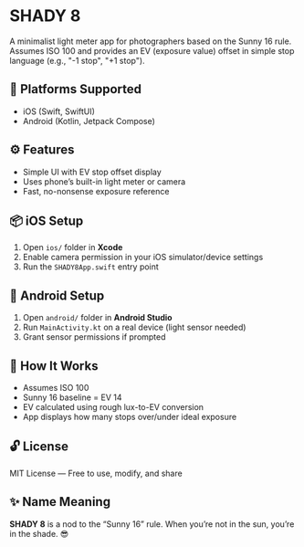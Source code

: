 # SHADY 8

A minimalist light meter app for photographers based on the Sunny 16 rule. Assumes ISO 100 and provides an EV (exposure value) offset in simple stop language (e.g., "-1 stop", "+1 stop").

## 📱 Platforms Supported
- iOS (Swift, SwiftUI)
- Android (Kotlin, Jetpack Compose)

## ⚙️ Features
- Simple UI with EV stop offset display
- Uses phone’s built-in light meter or camera
- Fast, no-nonsense exposure reference

## 📦 iOS Setup
1. Open `ios/` folder in **Xcode**
2. Enable camera permission in your iOS simulator/device settings
3. Run the `SHADY8App.swift` entry point

## 🤖 Android Setup
1. Open `android/` folder in **Android Studio**
2. Run `MainActivity.kt` on a real device (light sensor needed)
3. Grant sensor permissions if prompted

## 🧮 How It Works
- Assumes ISO 100
- Sunny 16 baseline = EV 14
- EV calculated using rough lux-to-EV conversion
- App displays how many stops over/under ideal exposure

## 🔓 License
MIT License — Free to use, modify, and share

## ✨ Name Meaning
**SHADY 8** is a nod to the “Sunny 16” rule. When you’re not in the sun, you’re in the shade. 😎
